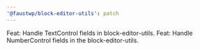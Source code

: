 ```yaml
---
'@faustwp/block-editor-utils': patch
---
```


Feat: Handle TextControl fields in block-editor-utils.
Feat: Handle NumberControl fields in the block-editor-utils.
